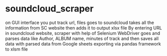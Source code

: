 # soundcloud_scraper
on GUI interface you put track url, files goes to soundcloud takes all the information from SC website then adds it to output xlsx file
By entering URL in soundcloud website, scraper with help of Selenium WebDriver goes and parses data like Author, ALBUM name, minutes of track and then saves all data with parsed data from Google sheets exporting via pandas framework to xlsm file
